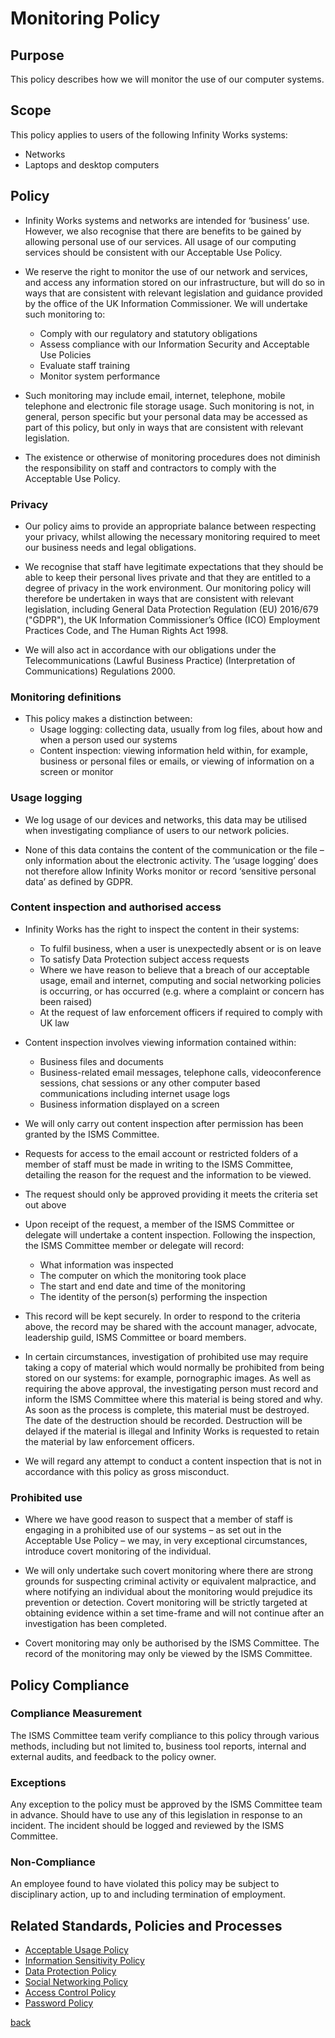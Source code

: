 # Monitoring Policy

## Purpose

This policy describes how we will monitor the use of our computer systems.

## Scope

This policy applies to users of the following Infinity Works systems:

 - Networks
 - Laptops and desktop computers

## Policy

- Infinity Works systems and networks are intended for ‘business’ use. However, we also recognise that there are benefits to be gained by allowing  personal use of our services. All usage of our computing services should be consistent with our Acceptable Use Policy.

- We reserve the right to monitor the use of our network and services, and access any information stored on our infrastructure, but will do so in ways that are consistent with relevant legislation and guidance provided by the office of the UK Information Commissioner. We will undertake such monitoring to:

  - Comply with our regulatory and statutory obligations
  - Assess compliance with our Information Security and Acceptable Use Policies
  - Evaluate staff training
  - Monitor system performance

- Such monitoring may include email, internet, telephone, mobile telephone and electronic file storage usage. Such monitoring is not, in general, person specific but your personal data may be accessed as part of this policy, but only in ways that are consistent with relevant legislation.

- The existence or otherwise of monitoring procedures does not diminish the responsibility on staff and contractors to comply with the Acceptable Use Policy.

### Privacy

- Our policy aims to provide an appropriate balance between respecting your privacy, whilst allowing the necessary monitoring required to meet our business needs and legal obligations.

- We recognise that staff have legitimate expectations that they should be able to keep their personal lives private and that they are entitled to a degree of privacy in the work environment. Our monitoring policy will therefore be undertaken in ways that are consistent with relevant legislation, including General Data Protection Regulation (EU) 2016/679 ("GDPR"), the UK Information Commissioner’s Office (ICO) Employment Practices Code, and The Human Rights Act 1998.

- We will also act in accordance with our obligations under the Telecommunications (Lawful Business Practice) (Interpretation of Communications) Regulations 2000.

### Monitoring definitions

- This policy makes a distinction between:
  - Usage logging: collecting data, usually from log files, about how and when a person used our systems
  - Content inspection: viewing information held within, for example, business or personal files or emails, or viewing of information on a screen or monitor

### Usage logging

- We log usage of our devices and networks, this data may be utilised when investigating compliance of users to our network policies.

- None of this data contains the content of the communication or the file – only information about the electronic activity. The ‘usage logging’ does not therefore allow Infinity Works monitor or record ‘sensitive personal data’ as defined by GDPR.

### Content inspection and authorised access

- Infinity Works has the right to inspect the content in their systems:
  - To fulfil business, when a user is unexpectedly absent or is on leave
  - To satisfy Data Protection subject access requests
  - Where we have reason to believe that a breach of our acceptable usage, email and internet, computing and social networking policies is occurring, or has occurred (e.g. where a complaint or concern has been raised)
  - At the request of law enforcement officers if required to comply with UK law

- Content inspection involves viewing information contained within:
  - Business files and documents
  - Business-related email messages, telephone calls, videoconference sessions, chat sessions or any other computer based communications including internet usage logs
  - Business information displayed on a screen

- We will only carry out content inspection after permission has been granted by the ISMS Committee.

- Requests for access to the email account or restricted folders of a member of staff must be made in writing to the ISMS Committee, detailing the reason for the request and the information to be viewed. 

- The request should only be approved providing it meets the criteria set out above

- Upon receipt of the request, a member of the ISMS Committee or delegate will undertake a content inspection. Following the inspection, the ISMS Committee member or delegate will record:
  - What information was inspected
  - The computer on which the monitoring took place
  - The start and end date and time of the monitoring
  - The identity of the person(s) performing the inspection

- This record will be kept securely. In order to respond to the criteria above, the record may be shared with the account manager, advocate, leadership guild, ISMS Committee or board members.

- In certain circumstances, investigation of prohibited use may require taking a copy of material which would normally be prohibited from being stored on our systems: for example, pornographic images. As well as requiring the above approval, the investigating person must record and inform the ISMS Committee where this material is being stored and why. As soon as the process is complete, this material must be destroyed. The date of the destruction should be recorded. Destruction will be delayed if the material is illegal and Infinity Works is requested to retain the material by law enforcement officers.

- We will regard any attempt to conduct a content inspection that is not in accordance with this policy as gross misconduct. 

### Prohibited use

- Where we have good reason to suspect that a member of staff is engaging in a prohibited use of our systems – as set out in the Acceptable Use Policy – we may, in very exceptional circumstances, introduce covert monitoring of the individual.

- We will only undertake such covert monitoring where there are strong grounds for suspecting criminal activity or equivalent malpractice, and where notifying an individual about the monitoring would prejudice its prevention or detection. Covert monitoring will be strictly targeted at obtaining evidence within a set time-frame and will not continue after an investigation has been completed.

- Covert monitoring may only be authorised by the ISMS Committee. The record of the monitoring may only be viewed by the ISMS Committee. 

## Policy Compliance

### Compliance Measurement

The ISMS Committee team  verify compliance to this policy through various methods, including but not limited to, business tool reports, internal and external audits, and feedback to the policy owner.

### Exceptions

Any exception to the policy must be approved by the ISMS Committee team in advance.  Should have to use any of this legislation in response to an incident. The incident should be logged and reviewed by the ISMS Committee.

### Non-Compliance

An employee found to have violated this policy may be subject to disciplinary action, up to and including termination of employment.

## Related Standards, Policies and Processes

- [Acceptable Usage Policy](../acceptableusage/readme.md)
- [Information Sensitivity Policy](../informationsensitivity/readme.md)
- [Data Protection Policy](../dataprotection/readme.md)
- [Social Networking Policy](../socialnetworking/readme.md)
- [Access Control Policy](../accesscontrol/readme.md)
- [Password Policy](../password/readme.md)

[back](../README.md#a-z-policies)

